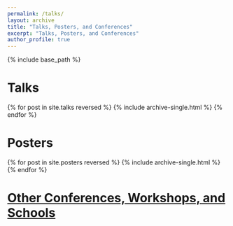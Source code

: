 ```yaml
---
permalink: /talks/
layout: archive
title: "Talks, Posters, and Conferences"
excerpt: "Talks, Posters, and Conferences"
author_profile: true
---
```


{% include base_path %}

# Talks

{% for post in site.talks reversed %}
  {% include archive-single.html %}
{% endfor %}

# Posters

{% for post in site.posters reversed %}
  {% include archive-single.html %}
{% endfor %}

# [Other Conferences, Workshops, and Schools](https://francescomascari.github.io/conferences/conferences_other)
